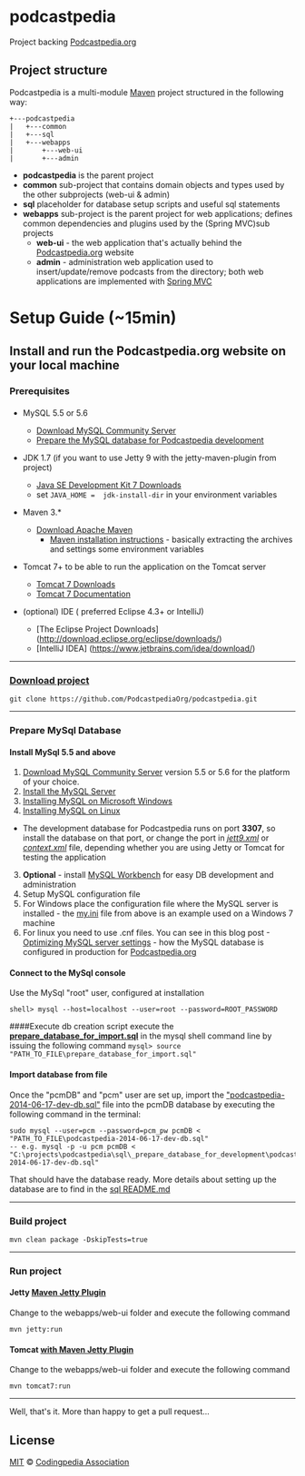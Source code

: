podcastpedia
================

Project backing [Podcastpedia.org](http://www.podcastpedia.org)

## Project structure
Podcastpedia is a multi-module  [Maven](http://maven.apache.org/download.cgi) project structured in the following way:
```
+---podcastpedia
|   +---common
|   +---sql
|   +---webapps
|       +---web-ui
|       +---admin
```
* **podcastpedia** is the parent project 
* **common** sub-project that contains domain objects and types used by the other subprojects (web-ui & admin)
* **sql** placeholder for database setup scripts and useful sql statements 
* **webapps** sub-project is the parent project for web applications; defines common dependencies and plugins used by the (Spring MVC)sub projects 
  * **web-ui** - the web application that's actually behind the  [Podcastpedia.org](http://www.podcastpedia.org) website
  * **admin** - administration web application used to insert/update/remove podcasts from the directory; both web applications are implemented with [Spring MVC](http://docs.spring.io/spring/docs/current/spring-framework-reference/html/mvc.html)

Setup Guide (~15min)
================
## Install and run the Podcastpedia.org website on your local machine

### Prerequisites
#### 
* MySQL 5.5 or 5.6 
  * [Download MySQL Community Server](http://dev.mysql.com/downloads/mysql/)
  * [Prepare the MySQL database for Podcastpedia development](sql/README.md)

* JDK 1.7 (if you want to use Jetty 9 with the jetty-maven-plugin from project)
  * [Java SE Development Kit 7 Downloads](http://www.oracle.com/technetwork/java/javase/downloads/jdk7-downloads-1880260.html)
  * set `JAVA_HOME =  jdk-install-dir` in your environment variables
* Maven 3.*
  * [Download Apache Maven](http://maven.apache.org/download.cgi) 
    * [Maven installation instructions](https://maven.apache.org/download.cgi#Installation) - basically extracting the archives and settings some environment variables
* Tomcat 7+ to be able to run the application on the Tomcat server
  *  [Tomcat 7 Downloads](http://tomcat.apache.org/download-70.cgi)
  *  [Tomcat 7 Documentation](http://tomcat.apache.org/tomcat-7.0-doc/index.html)
* (optional) IDE ( preferred Eclipse 4.3+ or IntelliJ) 
  * [The Eclipse Project Downloads] (http://download.eclipse.org/eclipse/downloads/)  
  * [IntelliJ IDEA] (https://www.jetbrains.com/idea/download/)

***
### [Download project](https://github.com/PodcastpediaOrg/podcastpedia)
```
git clone https://github.com/PodcastpediaOrg/podcastpedia.git
```
***

### Prepare MySql Database 
#### Install MySql 5.5 and above
1. [Download MySQL Community Server](http://dev.mysql.com/downloads/mysql/) version 5.5 or 5.6 for the platform of your choice. 
2. [Install the MySQL Server](http://dev.mysql.com/doc/refman/5.6/en/installing.html)
  1. [Installing MySQL on Microsoft Windows](http://dev.mysql.com/doc/refman/5.6/en/windows-installation.html)
  2. [Installing MySQL on Linux](http://dev.mysql.com/doc/refman/5.6/en/linux-installation.html)
  * The development database for Podcastpedia runs on port **3307**, so install the database on that port, or change the port in [_jett9.xml_](../../web-ui/src/main/resources/config/jetty9.xml) or [_context.xml_](https://github.com/podcastpedia/podcastpedia-web/blob/master/src/main/webapp/META-INF/context.xml) file, depending whether you are using Jetty or Tomcat for testing the application 
3. __Optional__ - install [MySQL Workbench](http://www.mysql.com/products/workbench/) for easy DB development and administration
4. Setup MySQL configuration file
  1. For Windows place the configuration file where the MySQL server is installed - the [my.ini](_prepare_database_for_development/my.ini) file from above is an example used on a Windows 7 machine 
  2. For linux you need to use .cnf files. You can see in this blog post -[Optimizing MySQL server settings](http://www.codingpedia.org/ama/optimizing-mysql-server-settings/) - how the MySQL database is configured in production for [Podcastpedia.org](http://www.podcastpedia.org)

#### Connect to the MySql console
Use the MySql "root" user, configured at installation
```
shell> mysql --host=localhost --user=root --password=ROOT_PASSWORD
```
####Execute db creation script
execute the [__prepare_database_for_import.sql__](sql/_prepare_database_for_development/prepare_database_for_import.sql) in the mysql shell command line by issuing the following command
`mysql> source "PATH_TO_FILE\prepare_database_for_import.sql"`

#### Import database from file
Once the "pcmDB" and "pcm" user are set up, import the ["podcastpedia-2014-06-17-dev-db.sql"](sql/_prepare_database_for_development/podcastpedia-2014-07-17-dev-db.sql) file into the pcmDB database by executing the following command in the terminal:
```
sudo mysql --user=pcm --password=pcm_pw pcmDB < "PATH_TO_FILE\podcastpedia-2014-06-17-dev-db.sql"
-- e.g. mysql -p -u pcm pcmDB < "C:\projects\podcastpedia\sql\_prepare_database_for_development\podcastpedia-2014-06-17-dev-db.sql"
```
That should have the database ready. More details about setting up the database are to find in the [sql README.md](sql/README.md)
***

### Build project 
```
mvn clean package -DskipTests=true
```
***
### Run project 
#### Jetty [Maven Jetty Plugin](http://www.eclipse.org/jetty/documentation/current/jetty-maven-plugin.html)
Change to the webapps/web-ui folder and execute the following command

```
mvn jetty:run
```
#### Tomcat [with Maven Jetty Plugin](http://tomcat.apache.org/maven-plugin.html)
Change to the webapps/web-ui folder and execute the following command

```
mvn tomcat7:run
```
***

Well, that's it. More than happy to get a pull request...  
## License

[MIT](https://github.com/podcastpedia/podcastpedia-web/blob/master/LICENSE.txt) &copy; [Codingpedia Association](http://www.codingpedia.org/about-us/)
